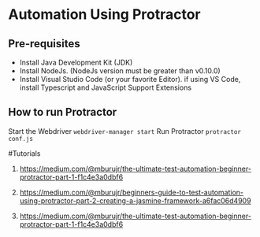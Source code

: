 # Automation Using Protractor

## Pre-requisites
 -  Install Java Development Kit (JDK)
 - Install NodeJs. (NodeJs version must be greater than v0.10.0)
 - Install Visual Studio Code (or your favorite Editor). if using VS Code, install Typescript and JavaScript Support Extensions

## How to run Protractor
Start the Webdriver ```webdriver-manager start```
Run Protractor ```protractor conf.js```

#Tutorials
1. https://medium.com/@mburujr/the-ultimate-test-automation-beginner-protractor-part-1-f1c4e3a0dbf6

2. https://medium.com/@mburujr/beginners-guide-to-test-automation-using-protractor-part-2-creating-a-jasmine-framework-a6fac06d4909

3. https://medium.com/@mburujr/the-ultimate-test-automation-beginner-protractor-part-1-f1c4e3a0dbf6



